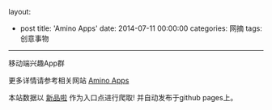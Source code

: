 layout: 
  - post 
title: 'Amino Apps' 
date: 2014-07-11 00:00:00 
categories: 网摘 
tags: 创意事物 
---

移动端兴趣App群  

更多详情请参考相关网站 [Amino Apps](http://aminoapps.com/)  

本站数据以 [新品啦](http://xinpinla.com/) 作为入口点进行爬取! 并自动发布于github pages上。  
